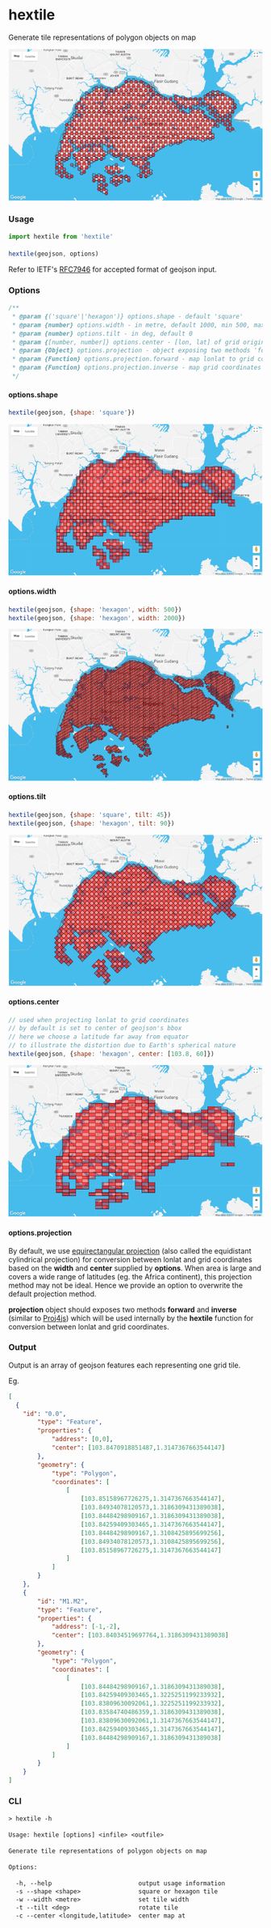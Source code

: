 # hextile
Generate tile representations of polygon objects on map

![sample](static/sample.png)

### Usage
```javascript
import hextile from 'hextile'

hextile(geojson, options)
```

Refer to IETF's [RFC7946](https://tools.ietf.org/html/rfc7946) for accepted format of geojson input.

### Options

```javascript
/**
 * @param {('square'|'hexagon')} options.shape - default 'square'
 * @param {number} options.width - in metre, default 1000, min 500, max 500000
 * @param {number} options.tilt - in deg, default 0
 * @param {[number, number]} options.center - [lon, lat] of grid origin
 * @param {Object} options.projection - object exposing two methods 'forward' & 'inverse'
 * @param {Function} options.projection.forward - map lonlat to grid coordinates
 * @param {Function} options.projection.inverse - map grid coordinates to lonlat
 */
```

#### options.shape
```javascript
hextile(geojson, {shape: 'square'})
```
![square](static/square.png)

#### options.width
```javascript
hextile(geojson, {shape: 'hexagon', width: 500})
hextile(geojson, {shape: 'hexagon', width: 2000})
```
![tilt](static/width.png)

#### options.tilt
```javascript
hextile(geojson, {shape: 'square', tilt: 45})
hextile(geojson, {shape: 'hexagon', tilt: 90})
```
![tilt](static/tilt.png)

#### options.center
```javascript
// used when projecting lonlat to grid coordinates
// by default is set to center of geojson's bbox
// here we choose a latitude far away from equator
// to illustrate the distortion due to Earth's spherical nature
hextile(geojson, {shape: 'hexagon', center: [103.8, 60]})
```
![center](static/center.png)

#### options.projection
By default, we use [equirectangular projection](https://en.wikipedia.org/wiki/Equirectangular_projection) (also called the equidistant cylindrical projection) for conversion between lonlat and grid coordinates based on the **width** and **center** supplied by **options**. When area is large and covers a wide range of latitudes (eg. the Africa continent), this projection method may not be ideal. Hence we provide an option to overwrite the default projection method.

**projection** object should exposes two methods **forward** and **inverse** (similar to [Proj4js](http://proj4js.org/)) which will be used internally by the **hextile** function for conversion between lonlat and grid coordinates.

### Output
Output is an array of geojson features each representing one grid tile.

Eg.
```json
[
  {
    "id": "0.0",
		"type": "Feature",
		"properties": {
			"address": [0,0],
			"center": [103.8470918851487,1.3147367663544147]
		},
		"geometry": {
			"type": "Polygon",
			"coordinates": [
				[
					[103.85158967726275,1.3147367663544147],
					[103.84934078120573,1.3186309431389038],
					[103.84484298909167,1.3186309431389038],
					[103.84259409303465,1.3147367663544147],
					[103.84484298909167,1.3108425895699256],
					[103.84934078120573,1.3108425895699256],
					[103.85158967726275,1.3147367663544147]
				]
			]
		}
	},
	{
		"id": "M1.M2",
		"type": "Feature",
		"properties": {
			"address": [-1,-2],
			"center": [103.84034519697764,1.3186309431389038]
		},
		"geometry": {
			"type": "Polygon",
			"coordinates": [
				[
					[103.84484298909167,1.3186309431389038],
					[103.84259409303465,1.3225251199233932],
					[103.83809630092061,1.3225251199233932],
					[103.83584740486359,1.3186309431389038],
					[103.83809630092061,1.3147367663544147],
					[103.84259409303465,1.3147367663544147],
					[103.84484298909167,1.3186309431389038]
				]
			]
		}
	}
]
```

### CLI
```
> hextile -h

Usage: hextile [options] <infile> <outfile>

Generate tile representations of polygon objects on map

Options:

  -h, --help                        output usage information
  -s --shape <shape>                square or hexagon tile
  -w --width <metre>                set tile width
  -t --tilt <deg>                   rotate tile
  -c --center <longitude,latitude>  center map at
```
